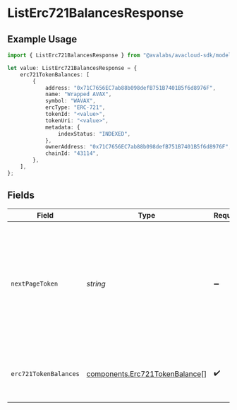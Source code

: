 # ListErc721BalancesResponse

## Example Usage

```typescript
import { ListErc721BalancesResponse } from "@avalabs/avacloud-sdk/models/components";

let value: ListErc721BalancesResponse = {
    erc721TokenBalances: [
        {
            address: "0x71C7656EC7ab88b098defB751B7401B5f6d8976F",
            name: "Wrapped AVAX",
            symbol: "WAVAX",
            ercType: "ERC-721",
            tokenId: "<value>",
            tokenUri: "<value>",
            metadata: {
                indexStatus: "INDEXED",
            },
            ownerAddress: "0x71C7656EC7ab88b098defB751B7401B5f6d8976F",
            chainId: "43114",
        },
    ],
};
```

## Fields

| Field                                                                                                                                  | Type                                                                                                                                   | Required                                                                                                                               | Description                                                                                                                            |
| -------------------------------------------------------------------------------------------------------------------------------------- | -------------------------------------------------------------------------------------------------------------------------------------- | -------------------------------------------------------------------------------------------------------------------------------------- | -------------------------------------------------------------------------------------------------------------------------------------- |
| `nextPageToken`                                                                                                                        | *string*                                                                                                                               | :heavy_minus_sign:                                                                                                                     | A token, which can be sent as `pageToken` to retrieve the next page. If this field is omitted or empty, there are no subsequent pages. |
| `erc721TokenBalances`                                                                                                                  | [components.Erc721TokenBalance](../../models/components/erc721tokenbalance.md)[]                                                       | :heavy_check_mark:                                                                                                                     | The list of ERC-721 token balances for the address.                                                                                    |